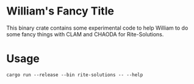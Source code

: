 # William's Fancy Title

This binary crate contains some experimental code to help William to do some fancy things with CLAM and CHAODA for Rite-Solutions.

# Usage

```shell
cargo run --release --bin rite-solutions -- --help
```
